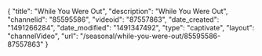 {
    "title": "While You Were Out",
    "description": "While You Were Out",
    "channelid": "85595586",
    "videoid": "87557863",
    "date_created": "1491266284",
    "date_modified": "1491347492",
    "type": "captivate",
    "layout": "channelVideo",
    "url": "\/seasonal\/while-you-were-out\/85595586-87557863"
}